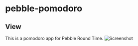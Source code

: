# pebble-pomodoro

## View
This is a pomodoro app for Pebble Round Time.
![Screenshot](https://raw.githubusercontent.com/jojonki/pomodoro/master/screenshot.png "Screenshot")
